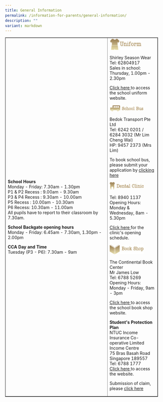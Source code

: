 ```yaml
---
title: General Information
permalink: /information-for-parents/general-information/
description: ""
variant: markdown
---
```

<table style="border-collapse: collapse; width: 100%;" border="1">
<tbody>
<tr>
<td style="width: 67%;"><p><strong>School Hours</strong><br>Monday - Friday: 7.30am - 1.30pm<br>P1 &amp; P2 Recess : 9.00am - 9.30am<br>P3 &amp; P4 Recess : 9.30am - 10.00am<br>P5 Recess : 10.00am - 10.30am<br>P6 Recess: 10.30am - 11.00am&nbsp;<br>All pupils have to report to their classroom by 7.30am.</p>
<p><strong>School Backgate opening hours<br></strong>Monday - Friday: 6.45am - 7.30am, 1.30pm - 2.00pm</p>
<p><strong>CCA Day and Time<br></strong>Tuesday (P3 - P6): 7.30am - 9am</p></td>
<td style="width: 33%;"><img style="width: 70%;" src="/images/gi1.jpeg">
<p>Shirley Season Wear<br>Tel: 62804917<br>Sales in school:<br>Thursday, 1.00pm - 2.30pm</p>
<a href="https://www.shirleyuni.com/product-category/chongzheng-primary-school/" target="_blank" rel="noopener">Click here </a> to access the school uniform website.<p></p>
	
<img style="width: 75%;" src="/images/gi2.jpeg">
<p>Bedok Transport Pte Ltd<br>Tel: 6242 0201 / 6284 3032 (Mr Lim Cheng Wai)<br>HP: 9457 2373 (Mrs Lim)</p>
To book school bus, please submit your application by <a href="https://www.bedoktransport.com/bedok_transport/register" target="_blank" rel="noopener">clicking here </a> <p></p>	

<img style="width: 75%;" src="/images/gi3.jpeg">
<p>Tel:&nbsp;8940 1137<br>Opening Hours:<br>Monday &amp; Wednesday, 8am - 5.30pm</p> 
<a href="https://go.gov.sg/dental-clinic-opening-schedule" target="_blank" rel="noopener">Click here </a> for the clinic's opening schedule.<p></p> 
<img style="width: 75%;" src="/images/gi4.jpeg">
<p>The Continental Book Center<br>Mr James Low<br>Tel: 6788 5269<br>Opening Hours:<br>Monday - Friday, 9am - 3pm</p>
<a href="https://thecontinental.sg/" target="_blank" rel="noopener">Click here </a> to access the school book shop website.<p></p>
	
<p><strong>Student's Protection Plan<br></strong>NTUC Income Insurance Co-operative Limited Income Centre<br>75 Bras Basah Road<br>Singapore 189557<br>Tel: 6788 1777<br> <a href="https://www.income.com.sg/studentgpa" target="_blank" rel="noopener">Click here </a> to access the website. </p><p></p>
Submission of claim, please <a href="https://studentgpa.incomegroupins.com.sg/" target="_blank" rel="noopener">click here </a> 
<p></p>
	
</td></tr></tbody></table>
